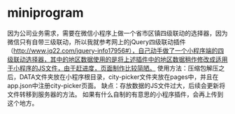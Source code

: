 # miniprogram
因为公司业务需求，需要在微信小程序上做一个省市区镇四级联动的选择器，因为微信只有自带三级联动，所以我就参考网上的jQuery四级联动插件（http://www.jq22.com/jquery-info17956#），自己动手做了一个小程序端的四级联动选择器，其中的地区数据使用的是将上述插件中的地区数据稍作修改成适用于小程序的JS文件，由于赶进度，页面制作比较简陋。
使用方法：压缩包解压之后，DATA文件夹放在小程序根目录，city-picker文件夹放在pages中，并且在app.json中注册city-picker页面。
缺点：存放数据的JS文件过大，后续会更新将文件转移到服务器的方法。
如果有什么自制的有意思的小程序插件，会再上传到这个地方。
